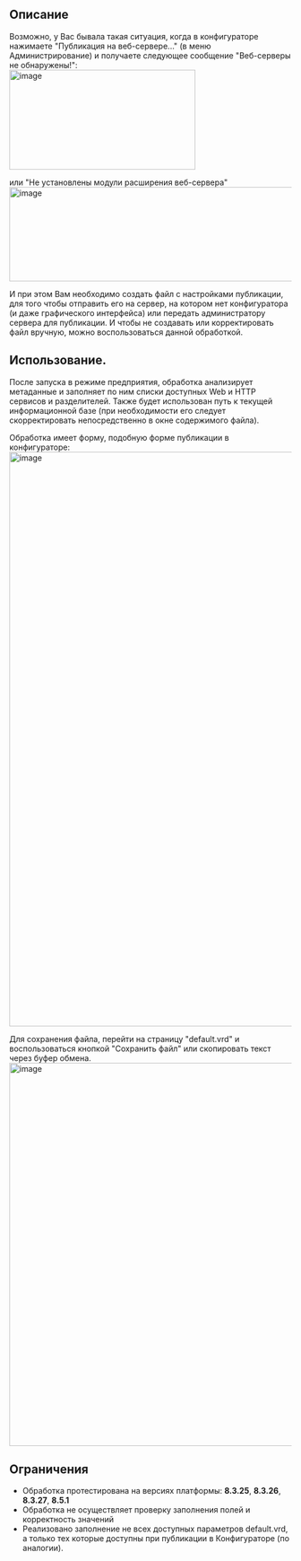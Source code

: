 ## Описание

Возможно, у Вас бывала такая ситуация, когда в конфигураторе нажимаете "Публикация на веб-сервере..." (в меню Администрирование) и получаете следующее сообщение "Веб-серверы не обнаружены!":  
<img width="332" height="178" alt="image" src="https://github.com/user-attachments/assets/6ff18405-aa34-4501-821a-1dec4ec38c05" />

или "Не установлены модули расширения веб-сервера"  
<img width="716" height="168" alt="image" src="https://github.com/user-attachments/assets/56f55060-0606-4e6b-a2a6-d6f8c13efccb" />
 
И при этом Вам необходимо создать файл с настройками публикации, для того чтобы отправить его на сервер, на котором нет конфигуратора (и даже графического интерфейса) или передать администратору сервера для публикации. И чтобы не создавать или корректировать файл вручную, можно воспользоваться данной обработкой.

## Использование.

После запуска в режиме предприятия, обработка анализирует метаданные и заполняет по ним списки доступных Web и HTTP сервисов и разделителей. Также будет использован путь к текущей информационной базе (при необходимости его следует скорректировать непосредственно в окне содержимого файла).

Обработка имеет форму, подобную форме публикации в конфигураторе:
<img width="874" height="1024" alt="image" src="https://github.com/user-attachments/assets/4deb9ff3-cb6c-43d0-ac95-7448061f1ca2" />

Для сохранения файла, перейти на страницу "default.vrd" и воспользоваться кнопкой "Сохранить файл" или скопировать текст через буфер обмена.
<img width="1024" height="683" alt="image" src="https://github.com/user-attachments/assets/6e097af0-3f2d-47c2-a073-e4e9d4285e1a" />
 
## Ограничения
- Обработка протестирована на версиях платформы: **8.3.25**, **8.3.26**, **8.3.27**, **8.5.1**
- Обработка не осуществляет проверку заполнения полей и корректность значений
- Реализовано заполнение не всех доступных параметров default.vrd, а только тех которые доступны при публикации в Конфигураторе (по аналогии).
